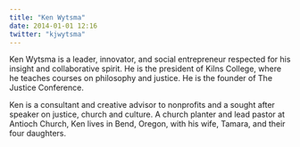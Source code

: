 ```yaml
---
title: "Ken Wytsma"
date: 2014-01-01 12:16
twitter: "kjwytsma"
---
```


Ken Wytsma is a leader, innovator, and social entrepreneur respected
for his insight and collaborative spirit. He is the president of Kilns
College, where he teaches courses on philosophy and justice. He is the
founder of The Justice Conference.

Ken is a consultant and creative advisor to nonprofits and a sought
after speaker on justice, church and culture. A church planter and lead
pastor at Antioch Church, Ken lives in Bend, Oregon, with his wife,
Tamara, and their four daughters.
